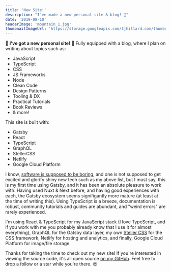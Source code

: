 ```yaml
---
title: 'New Site!'
description: "I've made a new personal site & blog! 🎉"
date: '2019-08-10'
headerImage: 'mountain_1.jpg'
thumbnailImageUrl: 'https://storage.googleapis.com/tjhillard.com/thumbnails/tada.png'
---
```


🎊 **I've got a new personal site!** 🍾 Fully equipped with a blog, where I plan on writing about topics such as:

- JavaScript
- TypeScript
- CSS
- JS Frameworks
- Node
- Clean Code
- Design Patterns
- Tooling & DX
- Practical Tutorials
- Book Reviews
- & more!

This site is built with:

- Gatsby
- React
- TypeScript
- GraphQL
- StellerCSS
- Netlify
- Google Cloud Platform

I know, [software is supposed to be boring](https://tqdev.com/2018-the-boring-software-manifesto), and one is not supposed to get excited and glorify shiny new tech such as my above list, but I must say, this is my first time using Gatsby, and it has been an absolute pleasure to work with. Having used Nuxt & Next before, and having good experiences with each, the Gatsby ecosystem seems signifigantly more mature (at least at the time of writing this). Using TypeScript is a breeze, documentation is robust, community tutorials and guides are abundant, and "weird errors" are rarely experienced.

I'm using React & TypeScript for my JavaScript stack (I love TypeScript, and if you work with me you probably already know that I use it for almost everything), GraphQL for the Gatsby data layer, my own [Steller CSS](https://github.com/tjhillard/steller-css) for the CSS framework, Netlify for hosting and analytics, and finally, Google Cloud Platform for image/file storage.

Thanks for taking the time to check out my new site! If you're interested in viewing the source code, it's all open source [on my GitHub](https://github.com/tjhillard/tjhillard.com). Feel free to drop a follow or a star while you're there. 😉

